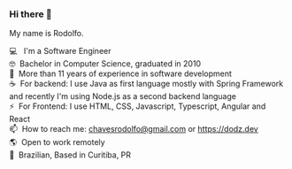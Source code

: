### Hi there 👋

My name is Rodolfo.

💻 &nbsp; I'm a Software Engineer <br/>
🤓&nbsp; Bachelor in Computer Science, graduated in 2010 <br/>
🦖&nbsp; More than 11 years of experience in software development <br/>
☕&nbsp; For backend: I use Java as first language mostly with Spring Framework and recently I'm using Node.js as a second backend language <br/>
⚡&nbsp; For Frontend: I use HTML, CSS, Javascript, Typescript, Angular and React <br/>
📫&nbsp; How to reach me: chavesrodolfo@gmail.com or https://dodz.dev <br/>
🌎&nbsp; Open to work remotely <br/>
🏡&nbsp; Brazilian, Based in Curitiba, PR <br/>
